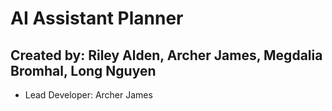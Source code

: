 # AI Assistant Planner
## Created by: Riley Alden, Archer James, Megdalia Bromhal, Long Nguyen
- Lead Developer: Archer James
